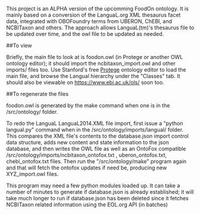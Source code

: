 This project is an ALPHA version of the upcomming FoodOn ontology.  It is mainly based on a conversion of the LanguaL.org XML thesaurus facet data, integrated with OBOFoundry terms from UBERON, ChEBI, and NCBITaxon and others.  The approach allows  LanguaL(tm)'s thesaurus file to be updated over time, and the owl file to be updated as needed.  

##To view

Briefly, the main file to look at is foodon.owl (in Protege or another OWL ontology editor); 
it should import the ncbitaxon_import.owl and other imports/ files too.  Use Stanford's free [Protege](http://protege.stanford.edu) ontology editor to load the main file, and browse the Langual hierarchy under the "Classes" tab.  It should also be viewable on https://www.ebi.ac.uk/ols/ soon too.

##To regenerate the files

foodon.owl is generated by the make command when one is in the /src/ontology/ folder.  

To redo the LanguaL  LanguaL2014.XML file import, first issue a "python langual.py" command when in the /src/ontology/imports/langual/ folder. This compares the XML file's contents to the database.json import control data structure, adds new content and state information to the json database, and then writes the OWL file as well as an OntoFox compatible /src/ontology/imports/ncbitaxon_ontofox.txt , uberon_ontofox.txt, chebi_ontofox.txt files.  Then run the "/src/ontology/make" program again and that will fetch the ontofox updates if need be, producing new XYZ_import.owl files. 
  
This program may need a few python modules loaded up.  It can take a number of minutes to generate
if database.json is already established; it will take much longer to run if database.json has been
deleted since it fetches NCBITaxon related information using the EOL.org API (in batches)
